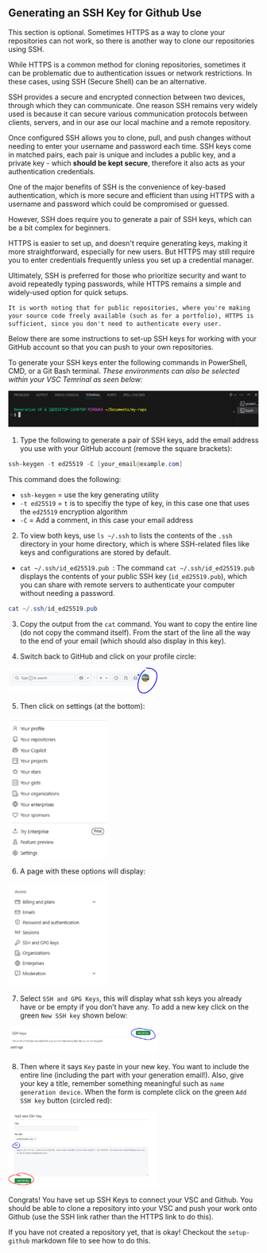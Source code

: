 ## Generating an SSH Key for Github Use

This section is optional. Sometimes HTTPS as a way to clone your repositories can not work, so there is another way to clone our repositories using SSH.

While HTTPS is a common method for cloning repositories, sometimes it can be problematic due to authentication issues or network restrictions. In these cases, using SSH (Secure Shell) can be an alternative.

SSH provides a secure and encrypted connection between two devices, through which they can communicate. One reason SSH remains very widely used is because it can secure various communication protocols between clients, servers, and in our ase our local machine and a remote repository.

Once configured SSH allows you to clone, pull, and push changes without needing to enter your username and password each time. SSH keys come in matched pairs, each pair is unique and includes a public key, and a private key - which **should be kept secure**, therefore it also acts as your authentication credentials.

One of the major benefits of SSH is the convenience of key-based authentication, which is more secure and efficient than using HTTPS with a username and password which could be compromised or guessed.

However, SSH does require you to generate a pair of SSH keys, which can be a bit complex for beginners.

HTTPS is easier to set up, and doesn't require generating keys, making it more straightforward, especially for new users. But HTTPS may still require you to enter credentials frequently unless you set up a credential manager.

Ultimately, SSH is preferred for those who prioritize security and want to avoid repeatedly typing passwords, while HTTPS remains a simple and widely-used option for quick setups.

    It is worth noting that for public repositories, where you're making your source code freely available (such as for a portfolio), HTTPS is sufficient, since you don't need to authenticate every user.

Below there are some instructions to set-up SSH keys for working with your GitHub account so that you can push to your own repositories.

To generate your SSH keys enter the following commands in PowerShell, CMD, or a Git Bash terminal. *These environments can also be selected within your VSC Temrinal as seen below:*

<img src="img/ssh-1.PNG" width="700" />

1. Type the following to generate a pair of SSH keys, add the email address you use with your GitHub account (remove the square brackets):

```powershell
ssh-keygen -t ed25519 -C [your_email@example.com]
```

This command does the following:

- `ssh-keygen` = use the key generating utility
- `-t ed25519` = `t` is to specifiy the type of key, in this case one that uses the `ed25519` encryption algorithm  
- `-C` = Add a comment, in this case your email address

2. To view both keys, use `ls ~/.ssh` to lists the contents of the `.ssh` directory in your home directory, which is where SSH-related files like keys and configurations are stored by default.

- `cat ~/.ssh/id_ed25519.pub `: The command `cat ~/.ssh/id_ed25519.pub` displays the contents of your public SSH key (`id_ed25519.pub`), which you can share with remote servers to authenticate your computer without needing a password.
``` powershell
cat ~/.ssh/id_ed25519.pub 
```

3. Copy the output from the `cat` command. You want to copy the entire line (do not copy the command itself). From the start of the line all the way to the end of your email (which should also display in this key).

4. Switch back to GitHub and click on your profile circle:

<img src="img/ssh-2.PNG" width="300" />

5. Then click on settings (at the bottom):

<img src="img/ssh-3.PNG" width="200" />

6. A page with these options will display:

<img src="img/ssh-4.PNG" width="200" />

7. Select `SSH and GPG Keys`, this will display what ssh keys you already have or be empty if you don’t have any. To add a new key click on the green `New SSH key` shown below:

<img src="img/ssh-5.PNG" width="300" />

8. Then where it says `Key` paste in your new key. You want to include the entire line (including the part with your generation email!). Also, give your key a title, remember something meaningful such as `name generation device`. When the form is complete click on the green `Add SSH key` button (circled red):

<img src="img/ssh-6.PNG" width="300" />

Congrats! You have set up SSH Keys to connect your VSC and Github. You should be able to clone a repository into your VSC and push your work onto Github (use the SSH link rather than the HTTPS link to do this).

If you have not created a repository yet, that is okay! Checkout the `setup-github` markdown file to see how to do this.
